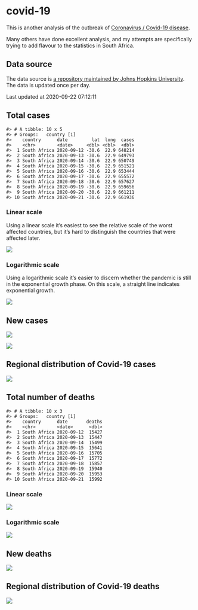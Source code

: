 
<!-- README.md is generated from README.Rmd. Please edit that file -->

covid-19
========

<!-- badges: start -->
<!-- badges: end -->

This is another analysis of the outbreak of [Coronavirus / Covid-19
disease](https://en.wikipedia.org/wiki/Coronavirus_disease_2019).

Many others have done excellent analysis, and my attempts are
specifically trying to add flavour to the statistics in South Africa.

Data source
-----------

The data source is [a repository maintained by Johns Hopkins
University](https://github.com/CSSEGISandData/COVID-19). The data is
updated once per day.

Last updated at 2020-09-22 07:12:11

Total cases
-----------

    #> # A tibble: 10 x 5
    #> # Groups:   country [1]
    #>    country      date         lat  long  cases
    #>    <chr>        <date>     <dbl> <dbl>  <dbl>
    #>  1 South Africa 2020-09-12 -30.6  22.9 648214
    #>  2 South Africa 2020-09-13 -30.6  22.9 649793
    #>  3 South Africa 2020-09-14 -30.6  22.9 650749
    #>  4 South Africa 2020-09-15 -30.6  22.9 651521
    #>  5 South Africa 2020-09-16 -30.6  22.9 653444
    #>  6 South Africa 2020-09-17 -30.6  22.9 655572
    #>  7 South Africa 2020-09-18 -30.6  22.9 657627
    #>  8 South Africa 2020-09-19 -30.6  22.9 659656
    #>  9 South Africa 2020-09-20 -30.6  22.9 661211
    #> 10 South Africa 2020-09-21 -30.6  22.9 661936

### Linear scale

Using a linear scale it’s easiest to see the relative scale of the worst
affected countries, but it’s hard to distinguish the countries that were
affected later.

![](README_files/figure-gfm/unnamed-chunk-3-1.png)<!-- -->

### Logarithmic scale

Using a logarithmic scale it’s easier to discern whether the pandemic is
still in the exponential growth phase. On this scale, a straight line
indicates exponential growth.

![](README_files/figure-gfm/unnamed-chunk-4-1.png)<!-- -->

New cases
---------

![](README_files/figure-gfm/new-cases-1.png)<!-- -->

![](README_files/figure-gfm/new-cases-plot-1.png)<!-- -->

Regional distribution of Covid-19 cases
---------------------------------------

![](README_files/figure-gfm/unnamed-chunk-5-1.png)<!-- -->

Total number of deaths
----------------------

    #> # A tibble: 10 x 3
    #> # Groups:   country [1]
    #>    country      date       deaths
    #>    <chr>        <date>      <dbl>
    #>  1 South Africa 2020-09-12  15427
    #>  2 South Africa 2020-09-13  15447
    #>  3 South Africa 2020-09-14  15499
    #>  4 South Africa 2020-09-15  15641
    #>  5 South Africa 2020-09-16  15705
    #>  6 South Africa 2020-09-17  15772
    #>  7 South Africa 2020-09-18  15857
    #>  8 South Africa 2020-09-19  15940
    #>  9 South Africa 2020-09-20  15953
    #> 10 South Africa 2020-09-21  15992

### Linear scale

![](README_files/figure-gfm/unnamed-chunk-10-1.png)<!-- -->

### Logarithmic scale

![](README_files/figure-gfm/unnamed-chunk-11-1.png)<!-- -->

New deaths
----------

![](README_files/figure-gfm/unnamed-chunk-12-1.png)<!-- -->

Regional distribution of Covid-19 deaths
----------------------------------------

![](README_files/figure-gfm/unnamed-chunk-13-1.png)<!-- -->
